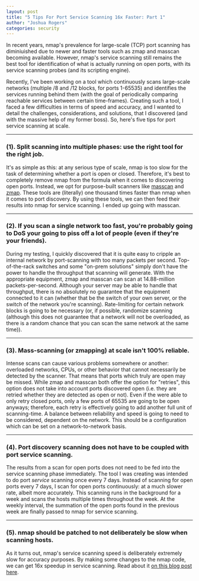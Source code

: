 ```yaml
---
layout: post
title: "5 Tips For Port Service Scanning 16x Faster: Part 1"
author: "Joshua Rogers"
categories: security
---
```


In recent years, nmap's prevalence for large-scale (TCP) port scanning has diminiuished due to newer and faster tools such as zmap and masscan becoming available. However, nmap's service scanning still remains the best tool for identification of what is actually running on open ports, with its service scanning probes (and its scripting engine).

Recently, I've been working on a tool which continuously scans large-scale networks (multiple /8 and /12 blocks, for ports 1-65535) and identifies the services running behind them (with the goal of periodically comparing reachable services between certain time-frames). Creating such a tool, I faced a few difficulties in terms of speed and accuracy, and I wanted to detail the challenges, considerations, and solutions, that I discovered (and with the massive help of my former boss). So, here's five tips for port service scanning at scale.

---

### (1). Split scanning into multiple phases: use the right tool for the right job.
It's as simple as this: at any serious type of scale, nmap is too slow for the task of determining whether a port is open or closed. Therefore, it's best to completely remove nmap from the formula when it comes to discovering open ports. Instead, we opt for purpose-built scanners like [masscan](https://github.com/robertdavidgraham/masscan) and [zmap](https://github.com/zmap/zmap). These tools are (literally) one thousand times faster than nmap when it comes to port discovery. By using these tools, we can then feed their results into nmap for service scanning. I ended up going with masscan.

---

### (2). If you scan a single network too fast, you're probably going to DoS your going to piss off a lot of people (even if they're your friends).
During my testing, I quickly discovered that it is quite easy to cripple an internal network by port-scanning with too many packets per second. Top-of-the-rack switches and some "on-prem solutions" simply don't have the power to handle the throughput that scanning will generate. With the appropriate equipment, zmap and masscan can scan at 14.88-million packets-per-second. Although your server may be able to handle that throughput, there is no absolutely no guarantee that the equipment connected to it can (whether that be the switch of your own server, or the switch of the network you're scanning). Rate-limiting for certain network blocks is going to be necessary (or, if possible, randomize scanning (although this does not guarantee that a network will not be overloaded, as there is a random chance that you can scan the same network at the same time)).

---

### (3). Mass-scanning (or zmapping) at scale isn't 100% reliable.
Intense scans can cause various problems somewhere or another: overloaded networks, CPUs, or other behavior that cannot necessarily be detected by the scanner. That means that ports which truly are open may be missed. While zmap and masscan both offer the option for "retries", this option does not take into account ports discovered open (i.e. they are retried whether they are detected as open or not). Even if the were able to only retry closed ports, only a few ports of 65535 are going to be open anyways; therefore, each retry is effectively going to add another full unit of scanning-time. A balance between reliability and speed is going to need to be considered, dependent on the network. This should be a configuration which can be set on a network-to-network basis.

---

### (4). Port discovery scanning does not have to be coupled with port service scanning.
The results from a scan for open ports does not need to be fed into the service scanning phase immediately. The tool I was creating was intended to do port *service* scanning once every 7 days. Instead of scanning for open ports every 7 days, I scan for open ports continuously: at a much slower rate, albeit more accurately. This scanning runs in the background for a week and scans the hosts multiple times throughout the week. At the weekly interval, the summation of the open ports found in the previous week are finally passed to nmap for service scanning.

---

### (5). nmap should be patched to not deliberately be slow when scanning hosts.
As it turns out, nmap's service scanning speed is deliberately extremely slow for accuracy purposes. By making some changes to the nmap code, we can get 16x speedup in service scanning. Read about it [on this blog post here](/nmap-speedup-service-scanning-16x).


